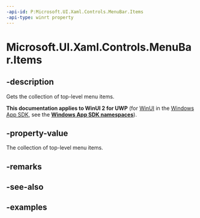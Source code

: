 ```yaml
---
-api-id: P:Microsoft.UI.Xaml.Controls.MenuBar.Items
-api-type: winrt property
---
```

<!-- Property syntax.
public IVector<MenuBarItem> Items { get; }
-->

# Microsoft.UI.Xaml.Controls.MenuBar.Items


## -description

Gets the collection of top-level menu items.


**This documentation applies to WinUI 2 for UWP** (for [WinUI](/windows/apps/winui/winui3/) in the [Windows App SDK](/windows/apps/windows-app-sdk/), see the **[Windows App SDK namespaces](/windows/windows-app-sdk/api/winrt/)**).

## -property-value

The collection of top-level menu items.


## -remarks


## -see-also


## -examples


